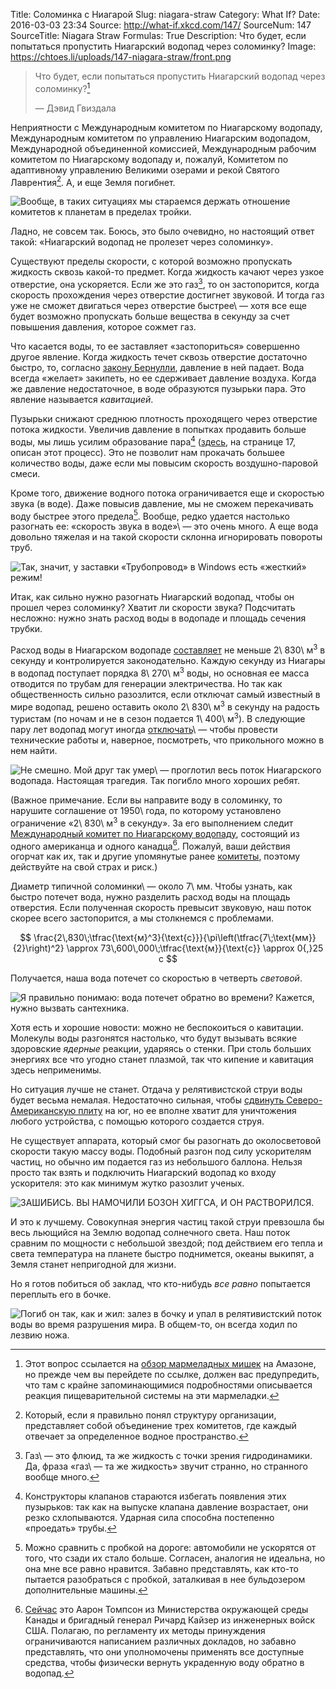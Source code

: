 Title: Соломинка с Ниагарой
Slug: niagara-straw
Category: What If?
Date: 2016-03-03 23:34
Source: http://what-if.xkcd.com/147/
SourceNum: 147
SourceTitle: Niagara Straw
Formulas: True
Description: Что будет, если попытаться пропустить Ниагарский водопад через соломинку?
Image: https://chtoes.li/uploads/147-niagara-straw/front.png

> Что будет, если попытаться пропустить Ниагарский водопад через соломинку?[^1]
>
> — Дэвид Гвиздала

[^1]: Этот вопрос ссылается на [обзор мармеладных мишек][1] на Амазоне, но прежде чем вы перейдете по ссылке, должен вас предупредить, что там с крайне запоминающимися подробностями описывается реакция пищеварительной системы на эти мармеладки.

Неприятности с Международным комитетом по Ниагарскому водопаду, Международным комитетом по управлению Ниагарским водопадом, Международной объединенной комиссией, Международным рабочим комитетом по Ниагарскому водопаду и, пожалуй, Комитетом по адаптивному управлению Великими озерами и рекой Святого Лаврентия[^2]. А, и еще Земля погибнет.

[^2]: Который, если я правильно понял структуру организации, представляет собой объединение трех комитетов, где каждый отвечает за определенное водное пространство.

![](/uploads/147-niagara-straw/consequences_ru.png "Вообще, в таких ситуациях мы стараемся держать отношение комитетов к планетам в пределах тройки.")

Ладно, не совсем так. Боюсь, это было очевидно, но настоящий ответ такой: «Ниагарский водопад не пролезет через соломинку».

Существуют пределы скорости, с которой возможно пропускать жидкость сквозь какой-то предмет. Когда жидкость качают через узкое отверстие, она ускоряется. Если же это газ[^3], то он застопорится, когда скорость прохождения через отверстие достигнет звуковой. И тогда газ уже не сможет двигаться через отверстие быстрее\ — хотя все еще будет возможно пропускать больше вещества в секунду за счет повышения давления, которое сожмет газ.

[^3]: Газ\ — это флюид, та же жидкость с точки зрения гидродинамики. Да, фраза «газ\ — та же жидкость» звучит странно, но странного вообще много.

Что касается воды, то ее заставляет «застопориться» совершенно другое явление. Когда жидкость течет сквозь отверстие достаточно быстро, то, согласно [закону Бернулли][2], давление в ней падает. Вода всегда «желает» закипеть, но ее сдерживает давление воздуха. Когда же давление недостаточное, в воде образуются пузырьки пара. Это явление называется *кавитацией*.

Пузырьки снижают среднюю плотность проходящего через отверстие потока жидкости. Увеличив давление в попытках продавить больше воды, мы лишь усилим образование пара[^4] ([здесь][3], на странице 17, описан этот процесс). Это не позволит нам прокачать большее количество воды, даже если мы повысим скорость воздушно-паровой смеси.

[^4]: Конструкторы клапанов стараются избегать появления этих пузырьков: так как на выпуске клапана давление возрастает, они резко схлопываются. Ударная сила способна постепенно «проедать» трубы.

Кроме того, движение водного потока ограничивается еще и скоростью звука (в воде). Даже повысив давление, мы не сможем перекачивать воду быстрее этого предела[^5]. Вообще, редко удается настолько разогнать ее: «скорость звука в воде»\ — это очень много. А еще вода довольно тяжелая и на такой скорости склонна игнорировать повороты труб.

[^5]: Можно сравнить с пробкой на дороге: автомобили не ускорятся от того, что сзади их стало больше. Согласен, аналогия не идеальна, но она мне все равно нравится. Забавно представлять, как кто-то пытается разобраться с пробкой, заталкивая в нее бульдозером дополнительные машины.

![](/uploads/147-niagara-straw/waterjet_ru.png "Так, значит, у заставки «Трубопровод» в Windows есть «жесткий» режим!")

Итак, как сильно нужно разогнать Ниагарский водопад, чтобы он прошел через соломинку? Хватит ли скорости звука? Подсчитать несложно: нужно знать расход воды в водопаде и площадь сечения трубки.

Расход воды в Ниагарском водопаде [составляет][4] не меньше 2\ 830\ м<sup>3</sup> в секунду и контролируется законодательно. Каждую секунду из Ниагары в водопад поступает порядка 8\ 270\ м<sup>3</sup> воды, но основная ее масса отводится по трубам для генерации электричества. Но так как общественность сильно разозлится, если отключат самый известный в мире водопад, решено оставить около 2\ 830\ м<sup>3</sup> в секунду на радость туристам (по ночам и не в сезон подается 1\ 400\ м<sup>3</sup>). В следующие пару лет водопад могут иногда [отключать][5]\ — чтобы провести технические работы и, наверное, посмотреть, что прикольного можно в нем найти.

![](/uploads/147-niagara-straw/find_ru.png "Не смешно. Мой друг так умер\ — проглотил весь поток Ниагарского водопада. Настоящая трагедия. Так погибло много хороших ребят.")

(Важное примечание. Если вы направите воду в соломинку, то нарушите соглашение от 1950\ года, по которому установлено ограничение «2\ 830\ м<sup>3</sup> в секунду». За его выполнением следит [Международный комитет по Ниагарскому водопаду][6], состоящий из одного американца и одного канадца[^6]. Пожалуй, ваши действия огорчат как их, так и другие упомянутые ранее [комитеты][8], поэтому действуйте на свой страх и риск.)

[^6]: [Сейчас][7] это Аарон Томпсон из Министерства окружающей среды Канады и бригадный генерал Ричард Кайзер из инженерных войск США. Полагаю, по регламенту их методы принуждения ограничиваются написанием различных докладов, но забавно представлять, что они уполномочены применять все доступные средства, чтобы физически вернуть украденную воду обратно в водопад.

Диаметр типичной соломинки\ — около 7\ мм. Чтобы узнать, как быстро потечет вода, нужно разделить расход воды на площадь отверстия. Если полученная скорость превысит звуковую, наш поток скорее всего застопорится, а мы столкнемся с проблемами.

$$ \frac{2\,830\;\tfrac{\text{м}^3}{\text{с}}}{\pi\left(\tfrac{7\;\text{мм}}{2}\right)^2} \approx 73\,600\,000\;\tfrac{\text{м}}{\text{с}} \approx 0{,}25 c $$

Получается, наша вода потечет со скоростью в четверть *световой*.

![](/uploads/147-niagara-straw/yikes_ru.png "Я правильно понимаю: вода потечет обратно во времени? Кажется, нужно вызвать сантехника.")

Хотя есть и хорошие новости: можно не беспокоиться о кавитации. Молекулы воды разгонятся настолько, что будут вызывать всякие здоровские *ядерные* реакции, ударяясь о стенки. При столь больших энергиях все что угодно станет плазмой, так что кипение и кавитация здесь неприменимы.

Но ситуация лучше не станет. Отдача у релятивистской струи воды будет весьма немалая. Недостаточно сильная, чтобы [сдвинуть Северо-Американскую плиту][9] на юг, но ее вполне хватит для уничтожения любого устройства, с помощью которого создается струя.

Не существует аппарата, который смог бы разогнать до околосветовой скорости такую массу воды. Подобный разгон под силу ускорителям частиц, но обычно им подается газ из небольшого баллона. Нельзя просто так взять и подключить Ниагарский водопад ко входу ускорителя: это как минимум жутко разозлит ученых.

![](/uploads/147-niagara-straw/mad_ru.png "ЗАШИБИСЬ. ВЫ НАМОЧИЛИ БОЗОН ХИГГСА, И ОН РАСТВОРИЛСЯ.")

И это к лучшему. Совокупная энергия частиц такой струи превзошла бы весь льющийся на Землю водопад солнечного света. Наш поток сравним по мощности с небольшой звездой; под действием его тепла и света температура на планете быстро поднимется, океаны выкипят, а Земля станет непригодной для жизни.

Но я готов побиться об заклад, что кто-нибудь *все равно* попытается переплыть его в бочке.

![](/uploads/147-niagara-straw/barrel_ru.png "Погиб он так, как и жил: залез в бочку и упал в релятивистский поток воды во время разрушения мира. В общем-то, он всегда ходил по лезвию ножа.")

[1]: http://www.amazon.com/review/R3FTHSH0UNRHOH "Отзыв Кристины Торок (англ.) | Amazon"

[2]: https://ru.wikipedia.org/wiki/Закон_Бернулли "Закон Бернулли | Википедия"

[3]: http://www.controlglobal.com/assets/Media/MediaManager/RefBook_Cashco_Fluid.pdf "Введение в потоки флюидов в применении к дроссельным клапанам (англ.) | Cashco"

[4]: http://niagara.nypa.gov/ALP%20working%20documents/finalreports/html/IS23WL.htm "Исследование флуктуаций уровня воды и интенсивности потока реки Ниагара. Заключительный отчет (англ.) | New York Power Authority"

[5]: http://www.buffalonews.com/city-region/niagara-falls/niagara-falls-is-going-to-go-dry-x2013-again-20160123 "Ниагарский водопад отключат. Опять (англ.) | The Buffalo News"

[6]: http://www.appointments-nominations.gc.ca/prflOrg.asp?OrgID=INNC&lang=eng "Международный комитет по Ниагарскому водопаду (англ.) | Правительство Канады"

[7]: http://ijc.org/files/tinymce/uploaded/INBC/20150910_NiagaraPublicMeetingPresentation_Final.pdf "Презентация со дня открытых дверей Международного комитета по управлению Ниагарским водопадом (англ.) | International Niagara Board of Control"

[8]: http://www.ijc.org/en_/inbc "Международный комитет по управлению Ниагарским водопадом (англ.) | International Niagara Board of Control"

[9]: https://chtoes.li/go-west/ "Кануть в Лету | Что если?"
